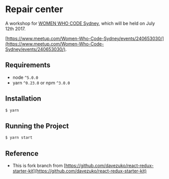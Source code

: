 # Repair center

A workshop for [WOMEN WHO CODE Sydney](https://www.womenwhocode.com/sydney), which will be held on July 12th 2017.

[https://www.meetup.com/Women-Who-Code-Sydney/events/240653030/](https://www.meetup.com/Women-Who-Code-Sydney/events/240653030/).

## Requirements
* node `^5.0.0`
* yarn `^0.23.0` or npm `^3.0.0`

## Installation

```bash
$ yarn
```

## Running the Project


```bash
$ yarn start
```

## Reference

* This is fork branch from [https://github.com/davezuko/react-redux-starter-kit](https://github.com/davezuko/react-redux-starter-kit)

